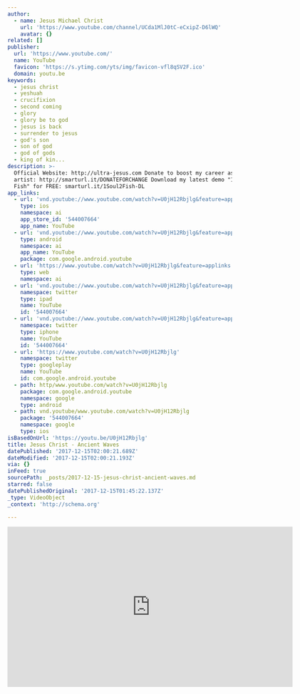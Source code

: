```yaml
---
author:
  - name: Jesus Michael Christ
    url: 'https://www.youtube.com/channel/UCda1MlJ0tC-eCxipZ-D6lWQ'
    avatar: {}
related: []
publisher:
  url: 'https://www.youtube.com/'
  name: YouTube
  favicon: 'https://s.ytimg.com/yts/img/favicon-vfl8qSV2F.ico'
  domain: youtu.be
keywords:
  - jesus christ
  - yeshuah
  - crucifixion
  - second coming
  - glory
  - glory be to god
  - jesus is back
  - surrender to jesus
  - god's son
  - son of god
  - god of gods
  - king of kin...
description: >-
  Official Website: http://ultra-jesus.com Donate to boost my career as an
  artist: http://smarturl.it/DONATEFORCHANGE Download my latest demo "1 Soul 2
  Fish" for FREE: smarturl.it/1Soul2Fish-DL
app_links:
  - url: 'vnd.youtube://www.youtube.com/watch?v=U0jH12Rbjlg&feature=applinks'
    type: ios
    namespace: ai
    app_store_id: '544007664'
    app_name: YouTube
  - url: 'vnd.youtube://www.youtube.com/watch?v=U0jH12Rbjlg&feature=applinks'
    type: android
    namespace: ai
    app_name: YouTube
    package: com.google.android.youtube
  - url: 'https://www.youtube.com/watch?v=U0jH12Rbjlg&feature=applinks'
    type: web
    namespace: ai
  - url: 'vnd.youtube://www.youtube.com/watch?v=U0jH12Rbjlg&feature=applinks'
    namespace: twitter
    type: ipad
    name: YouTube
    id: '544007664'
  - url: 'vnd.youtube://www.youtube.com/watch?v=U0jH12Rbjlg&feature=applinks'
    namespace: twitter
    type: iphone
    name: YouTube
    id: '544007664'
  - url: 'https://www.youtube.com/watch?v=U0jH12Rbjlg'
    namespace: twitter
    type: googleplay
    name: YouTube
    id: com.google.android.youtube
  - path: http/www.youtube.com/watch?v=U0jH12Rbjlg
    package: com.google.android.youtube
    namespace: google
    type: android
  - path: vnd.youtube/www.youtube.com/watch?v=U0jH12Rbjlg
    package: '544007664'
    namespace: google
    type: ios
isBasedOnUrl: 'https://youtu.be/U0jH12Rbjlg'
title: Jesus Christ - Ancient Waves
datePublished: '2017-12-15T02:00:21.689Z'
dateModified: '2017-12-15T02:00:21.193Z'
via: {}
inFeed: true
sourcePath: _posts/2017-12-15-jesus-christ-ancient-waves.md
starred: false
datePublishedOriginal: '2017-12-15T01:45:22.137Z'
_type: VideoObject
_context: 'http://schema.org'

---
```

<iframe src="https://cdn.embedly.com/widgets/media.html?src=https%3A%2F%2Fwww.youtube.com%2Fembed%2FU0jH12Rbjlg%3Ffeature%3Doembed&amp;url=http%3A%2F%2Fwww.youtube.com%2Fwatch%3Fv%3DU0jH12Rbjlg&amp;image=https%3A%2F%2Fi.ytimg.com%2Fvi%2FU0jH12Rbjlg%2Fhqdefault.jpg&amp;key=a715cf41cc93453ca338d350cd26f87b&amp;type=text%2Fhtml&amp;schema=youtube" width="640" height="360" scrolling="no" frameborder="0" allowfullscreen="" style=""></iframe>